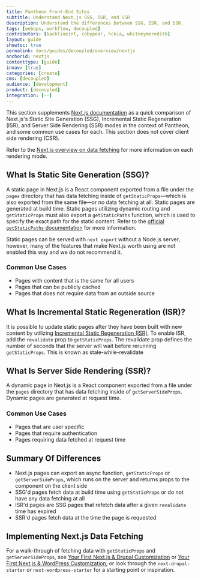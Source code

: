 ```yaml
---
title: Pantheon Front-End Sites
subtitle: Understand Next.js SSG, ISR, and SSR
description: Understand the differences between SSG, ISR, and SSR.
tags: [webops, workflow, decoupled]
contributors: [backlineint, cobypear, hckia, whitneymeredith]
layout: guide
showtoc: true
permalink: docs/guides/decoupled/overview/nextjs
anchorid: nextjs
contenttype: [guide]
innav: [true]
categories: [create]
cms: [decoupled]
audience: [development]
product: [decoupled]
integration: [--]
---
```


This section supplements [Next.js documentation](https://nextjs.org/docs) as a quick comparison of Next.js's Static Site Generation (SSG), Incremental Static Regeneration (ISR), and Server Side Rendering (SSR) modes in the context of Pantheon, and some common use cases for each. This section does not cover client side rendering (CSR).

Refer to the [Next.js overview on data fetching](https://nextjs.org/docs/basic-features/data-fetching/overview) for more information on each rendering mode.

## What Is Static Site Generation (SSG)?

A static page in Next.js is a React component exported from a file under the `pages` directory that has data fetching inside of `getStaticProps`—which is also exported from the same file—or no data fetching at all. Static pages are generated at build time. Static pages utilizing dynamic routing and `getStaticProps` must also export a `getStaticPaths` function, which is used to specify the exact path for the static content. Refer to the [official `getStaticPaths` documentation](https://nextjs.org/docs/basic-features/data-fetching/get-static-paths) for more information.

Static pages can be served with `next export` without a Node.js server, however, many of the features that make Next.js worth using are not enabled this way and we do not recommend it.

### Common Use Cases

- Pages with content that is the same for all users
- Pages that can be publicly cached
- Pages that does not require data from an outside source

## What Is Incremental Static Regeneration (ISR)?

It is possible to update static pages after they have been built with new content by utilizing [Incremental Static Regeneration (ISR)](https://nextjs.org/docs/basic-features/data-fetching/incremental-static-regeneration). To enable ISR, add the `revalidate` prop to `getStaticProps`. The revalidate prop defines the number of seconds that the server will wait before rerunning `getStaticProps`. This is known as stale-while-revalidate

## What Is Server Side Rendering (SSR)?

A dynamic page in Next.js is a React component exported from a file under the `pages` directory that has data fetching inside of `getServerSideProps`. Dynamic pages are generated at request time.

### Common Use Cases

- Pages that are user specific
- Pages that require authentication
- Pages requiring data fetched at request time

## Summary Of Differences

- Next.js pages can export an async function, `getStaticProps` or `getServerSideProps`, which runs on the server and returns props to the component on the client side
- SSG'd pages fetch data at build time using `getStaticProps` or do not have any data fetching at all
- ISR'd pages are SSG pages that refetch data after a given `revalidate` time has expired
- SSR'd pages fetch data at the time the page is requested

## Implementing Next.js Data Fetching

For a walk-through of fetching data with `getStaticProps` and `getServerSideProps`, see [Your First Next.js & Drupal Customization](https://decoupledkit.pantheon.io/docs/frontend-starters/nextjs/nextjs-drupal/your-first-nextjs-drupal-customization) or [Your First Next.js & WordPress Customization](https://decoupledkit.pantheon.io/docs/frontend-starters/nextjs/nextjs-wordpress/your-first-nextjs-wordpress-customization), or look through the `next-drupal-starter` or `next-wordpress-starter` for a starting point or inspiration.